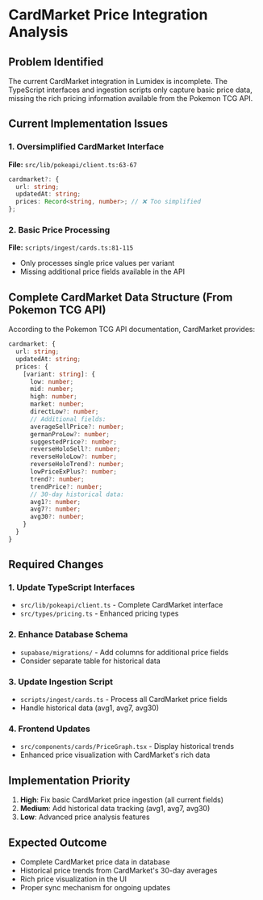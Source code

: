 # CardMarket Price Integration Analysis

## Problem Identified
The current CardMarket integration in Lumidex is incomplete. The TypeScript interfaces and ingestion scripts only capture basic price data, missing the rich pricing information available from the Pokemon TCG API.

## Current Implementation Issues

### 1. Oversimplified CardMarket Interface
**File:** `src/lib/pokeapi/client.ts:63-67`
```typescript
cardmarket?: {
  url: string;
  updatedAt: string;
  prices: Record<string, number>; // ❌ Too simplified
};
```

### 2. Basic Price Processing
**File:** `scripts/ingest/cards.ts:81-115`
- Only processes single price values per variant
- Missing additional price fields available in the API

## Complete CardMarket Data Structure (From Pokemon TCG API)

According to the Pokemon TCG API documentation, CardMarket provides:

```typescript
cardmarket: {
  url: string;
  updatedAt: string;
  prices: {
    [variant: string]: {
      low: number;
      mid: number; 
      high: number;
      market: number;
      directLow?: number;
      // Additional fields:
      averageSellPrice?: number;
      germanProLow?: number;
      suggestedPrice?: number;
      reverseHoloSell?: number;
      reverseHoloLow?: number;
      reverseHoloTrend?: number;
      lowPriceExPlus?: number;
      trend?: number;
      trendPrice?: number;
      // 30-day historical data:
      avg1?: number;
      avg7?: number; 
      avg30?: number;
    }
  }
}
```

## Required Changes

### 1. Update TypeScript Interfaces
- `src/lib/pokeapi/client.ts` - Complete CardMarket interface
- `src/types/pricing.ts` - Enhanced pricing types

### 2. Enhance Database Schema  
- `supabase/migrations/` - Add columns for additional price fields
- Consider separate table for historical data

### 3. Update Ingestion Script
- `scripts/ingest/cards.ts` - Process all CardMarket price fields
- Handle historical data (avg1, avg7, avg30)

### 4. Frontend Updates
- `src/components/cards/PriceGraph.tsx` - Display historical trends
- Enhanced price visualization with CardMarket's rich data

## Implementation Priority
1. **High**: Fix basic CardMarket price ingestion (all current fields)
2. **Medium**: Add historical data tracking (avg1, avg7, avg30)
3. **Low**: Advanced price analysis features

## Expected Outcome
- Complete CardMarket price data in database
- Historical price trends from CardMarket's 30-day averages
- Rich price visualization in the UI
- Proper sync mechanism for ongoing updates